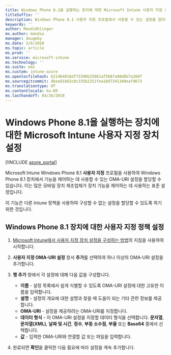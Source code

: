 ```yaml
---
title: Windows Phone 8.1을 실행하는 장치에 대한 Microsoft Intune 사용자 지정 설정
titleSuffix: ''
description: Windows Phone 8.1 사용자 지정 프로필에서 사용할 수 있는 설정을 알아봅니다.
keywords: ''
author: MandiOhlinger
ms.author: mandia
manager: dougeby
ms.date: 3/6/2018
ms.topic: article
ms.prod: ''
ms.service: microsoft-intune
ms.technology: ''
ms.suite: ems
ms.custom: intune-azure
ms.openlocfilehash: b21464016dff3396b25861af568fa90d8b7a260f
ms.sourcegitcommit: dbea918d2c0c335b2251fea18d7341340eafd673
ms.translationtype: HT
ms.contentlocale: ko-KR
ms.lasthandoff: 04/26/2018
---
```

# <a name="microsoft-intune-custom-device-settings-for-devices-running-windows-phone-81"></a>Windows Phone 8.1을 실행하는 장치에 대한 Microsoft Intune 사용자 지정 장치 설정

[!INCLUDE [azure_portal](./includes/azure_portal.md)]

Microsoft Intune Windows Phone 8.1 **사용자 지정** 프로필을 사용하여 Windows Phone 8.1 장치에서 기능을 제어하는 데 사용할 수 있는 OMA-URI 설정을 할당할 수 있습니다. 이는 많은 모바일 장치 제조업체가 장치 기능을 제어하는 데 사용하는 표준 설정입니다.

이 기능은 다른 Intune 정책을 사용하여 구성할 수 없는 설정을 할당할 수 있도록 하기 위한 것입니다.

## <a name="custom-policy-settings-for-windows-phone-81-devices"></a>Windows Phone 8.1 장치에 대한 사용자 지정 정책 설정

1. [Microsoft Intune에서 사용자 지정 장치 설정을 구성하는 방법](custom-settings-configure.md)의 지침을 사용하여 시작합니다.
2. **사용자 지정 OMA-URI 설정** 창서 **추가**를 선택하여 하나 이상의 OMA-URI 설정을 추가합니다.
3. **행 추가** 창에서 각 설정에 대해 다음 값을 구성합니다.
    - **이름** - 설정 목록에서 쉽게 식별할 수 있도록 OMA-URI 설정에 대한 고유한 이름을 입력합니다.
    - **설명** - 설정의 개요에 대한 설명과 찾을 때 도움이 되는 기타 관련 정보를 제공합니다.
    - **OMA-URI** - 설정을 제공하려는 OMA-URI를 지정합니다.
    - **데이터 형식** - 이 OMA-URI 설정을 지정할 데이터 형식을 선택합니다. **문자열**, **문자열(XML)**, **날짜 및 시간**, **정수**, **부동 소수점**, **부울** 또는 **Base64** 중에서 선택합니다.
    - **값** - 입력한 OMA-URI와 연결할 값 또는 파일을 입력합니다.

4. 완료되면 **확인**을 클릭한 다음 필요에 따라 설정을 계속 추가합니다.
